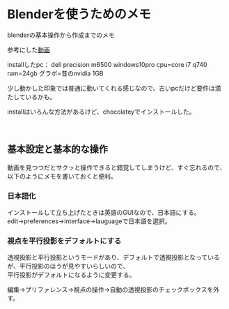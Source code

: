 # Blenderを使うためのメモ

blenderの基本操作から作成までのメモ

参考にした[動画](https://www.youtube.com/watch?v=DsNZzUZPhw4&list=RDCMUCe833utiohEPrLGr73Ikayw&start_radio=1)

installしたpc： dell precision m6500 windows10pro cpu=core i7 q740 ram=24gb グラボ=昔のnvidia 1GB

少し動かした印象では普通に動いてくれる感じなので、古いpcだけど要件は満たしているかも。

installはいろんな方法があるけど、chocolateyでインストールした。

<br />

## 基本設定と基本的な操作

動画を見つつだとサクッと操作できると錯覚してしまうけど、すぐ忘れるので、以下のようにメモを書いておくと便利。

### 日本語化

インストールして立ち上げたときは英語のGUIなので、日本語にする。  
edit->preferences->interface->lauguageで日本語を選択。

### 視点を平行投影をデフォルトにする

透視投影と平行投影というモードがあり、デフォルトで透視投影となっているが、平行投影のほうが見やすいらしいので、  
平行投影がデフォルトになるように変更する。

編集->プリファレンス->視点の操作->自動の透視投影のチェックボックスを外す。



